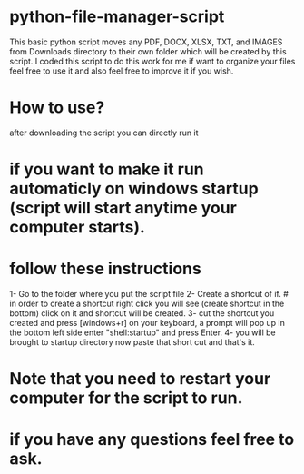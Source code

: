 # python-file-manager-script
This basic python script moves any PDF, DOCX, XLSX, TXT, and IMAGES from Downloads directory to their own folder which will be created by this script. I coded this script to do this work for me if want to organize your files feel free to use it and also feel free to improve it if you wish.

# How to use?

after downloading the script you can directly run it

# if you want to make it run automaticly on windows startup (script will start anytime your computer starts).
# follow these instructions

1- Go to the folder where you put the script file
2- Create a shortcut of if. # in order to create a shortcut right click you will see (create shortcut in the bottom) click on it and shortcut will be created.
3- cut the shortcut you created and press [windows+r] on your keyboard, a prompt will pop up in the bottom left side enter "shell:startup" and press Enter.
4- you will be brought to startup directory now paste that short cut and that's it.


# Note that you need to restart your computer for the script to run.


# if you have any questions feel free to ask.
